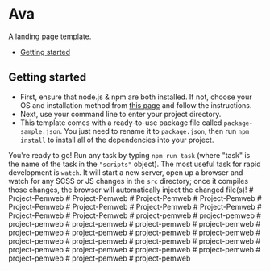 # Ava

A landing page template.

* [Getting started](#getting-started)

## Getting started
* First, ensure that node.js & npm are both installed. If not, choose your OS and installation method from [this page](https://nodejs.org/en/download/package-manager/) and follow the instructions.
* Next, use your command line to enter your project directory.
* This template comes with a ready-to-use package file called `package-sample.json`. You just need to rename it to `package.json`, then run `npm install` to install all of the dependencies into your project.

You're ready to go! Run any task by typing `npm run task` (where "task" is the name of the task in the `"scripts"` object). The most useful task for rapid development is `watch`. It will start a new server, open up a browser and watch for any SCSS or JS changes in the `src` directory; once it compiles those changes, the browser will automatically inject the changed file(s)!
#   P r o j e c t - P e m w e b  
 #   P r o j e c t - P e m w e b  
 #   P r o j e c t - P e m w e b  
 #   P r o j e c t - P e m w e b  
 #   P r o j e c t - P e m w e b  
 #   P r o j e c t - P e m w e b  
 #   P r o j e c t - P e m w e b  
 #   P r o j e c t - P e m w e b  
 #   P r o j e c t - P e m w e b  
 #   P r o j e c t - P e m w e b  
 #   p r o j e c t - p e m w e b  
 #   p r o j e c t - p e m w e b  
 #   p r o j e c t - p e m w e b  
 #   p r o j e c t - p e m w e b  
 #   p r o j e c t - p e m w e b  
 #   p r o j e c t - p e m w e b  
 #   p r o j e c t - p e m w e b  
 #   p r o j e c t - p e m w e b  
 #   p r o j e c t - p e m w e b  
 #   p r o j e c t - p e m w e b  
 #   p r o j e c t - p e m w e b  
 #   p r o j e c t - p e m w e b  
 #   p r o j e c t - p e m w e b  
 #   p r o j e c t - p e m w e b  
 #   p r o j e c t - p e m w e b  
 #   p r o j e c t - p e m w e b  
 #   p r o j e c t - p e m w e b  
 #   p r o j e c t - p e m w e b  
 #   p r o j e c t - p e m w e b  
 #   p r o j e c t - p e m w e b  
 #   p r o j e c t - p e m w e b  
 